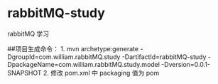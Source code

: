 rabbitMQ-study  
===============
rabbitMQ 学习


##项目生成命令：
	1. mvn archetype:generate -DgroupId=com.william.rabbitMQ.study -DartifactId=rabbitMQ-study -DpackageName=com.william.rabbitMQ.study.model -Dversion=0.0.1-SNAPSHOT
	2. 修改 pom.xml 中 packaging 值为 pom